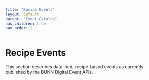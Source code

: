 ```yaml
---
title: "Recipe Events"
layout: default
parent: "Event Catalog"
has_children: true
nav_order: 2
---
```


# Recipe Events

This section describes data-rich, recipe-based events as currently published by the BUNN Digital Event APIs.

